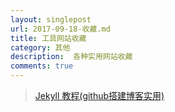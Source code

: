 ```yaml
---
layout: singlepost
url: 2017-09-18-收藏.md
title: 工具网站收藏
category: 其他
description:  各种实用网站收藏
comments: true
---
```


> [Jekyll 教程(github搭建博客实用)](http://wiki.jikexueyuan.com/project/jekyll/) 
